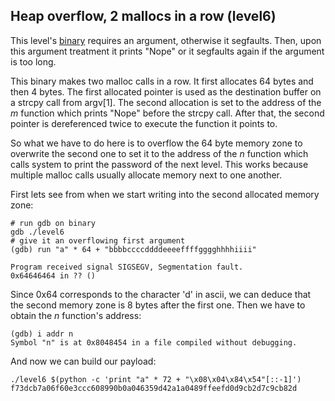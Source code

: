 ## Heap overflow, 2 mallocs in a row (level6)

This level's [binary](level6/source.c) requires an argument, otherwise it
segfaults. Then, upon this argument treatment it prints "Nope" or it segfaults
again if the argument is too long.

This binary makes two malloc calls in a row. It first allocates 64 bytes and
then 4 bytes. The first allocated pointer is used as the destination buffer on
a strcpy call from argv[1]. The second allocation is set to the address of the
_m_ function which prints "Nope" before the strcpy call. After that, the second
pointer is dereferenced twice to execute the function it points to.

So what we have to do here is to overflow the 64 byte memory zone to overwrite
the second one to set it to the address of the _n_ function which calls system
to print the password of the next level. This works because multiple malloc
calls usually allocate memory next to one another.

First lets see from when we start writing into the second allocated memory zone:

```shell
# run gdb on binary
gdb ./level6
# give it an overflowing first argument
(gdb) run "a" * 64 + "bbbbccccddddeeeeffffgggghhhhiiii"

Program received signal SIGSEGV, Segmentation fault.
0x64646464 in ?? ()
```

Since 0x64 corresponds to the character 'd' in ascii, we can deduce that the
second memory zone is 8 bytes after the first one. Then we have to obtain the
_n_ function's address:

```shell
(gdb) i addr n
Symbol "n" is at 0x8048454 in a file compiled without debugging.
```

And now we can build our payload:

```shell
./level6 $(python -c 'print "a" * 72 + "\x08\x04\x84\x54"[::-1]')
f73dcb7a06f60e3ccc608990b0a046359d42a1a0489ffeefd0d9cb2d7c9cb82d
```
